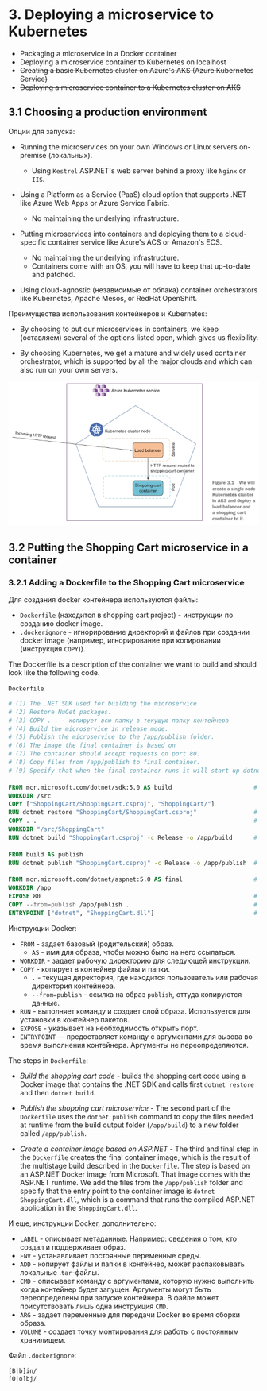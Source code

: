 # 3. Deploying a microservice to Kubernetes

- Packaging a microservice in a Docker container
- Deploying a microservice container to Kubernetes on localhost
- ~~Creating a basic Kubernetes cluster on Azure's AKS (Azure Kubernetes Service)~~
- ~~Deploying a microservice container to a Kubernetes cluster on AKS~~

## 3.1 Choosing a production environment

Опции для запуска:

- Running the microservices on your own Windows or Linux servers on-premise (локальных).
  - Using `Kestrel` ASP.NET's web server behind a proxy like `Nginx` or `IIS`.

- Using a Platform as a Service (PaaS) cloud option that supports .NET like
Azure Web Apps or Azure Service Fabric.
  - No maintaining the underlying infrastructure.

- Putting microservices into containers and deploying them to a cloud-specific container
service like Azure's ACS or Amazon's ECS.
  - No maintaining the underlying infrastructure.
  - Containers come with an OS, you will have to keep that up-to-date and patched.

- Using cloud-agnostic (независимые от облака) container orchestrators like Kubernetes,
Apache Mesos, or RedHat OpenShift.

Преимущества использования контейнеров и Kubernetes:

- By choosing to put our microservices in containers, we keep (оставляем) several of the
options listed open, which gives us flexibility.

- By choosing Kubernetes, we get a mature and widely used container orchestrator,
which is supported by all the major clouds and which can also run on your own
servers.

![A single node Kubernetes cluster in AKS](images/04_aks_cluster.jpg)

## 3.2 Putting the Shopping Cart microservice in a container

### 3.2.1 Adding a Dockerfile to the Shopping Cart microservice

Для создания docker контейнера используются файлы:

- `Dockerfile` (находится в shopping cart project) - инструкции по созданию docker image.
- `.dockerignore` - игнорирование директорий и файлов при создании docker image
(например, игнорирование при копировании (инструкция `COPY`)).

The Dockerfile is a description of the container we want to build and should look like the
following code.

`Dockerfile`

```dockerfile
# (1) The .NET SDK used for building the microservice
# (2) Restore NuGet packages.
# (3) COPY . . - копирует всю папку в текущую папку контейнера
# (4) Build the microservice in release mode.
# (5) Publish the microservice to the /app/publish folder.
# (6) The image the final container is based on
# (7) The container should accept requests on port 80.
# (8) Copy files from /app/publish to final container.
# (9) Specify that when the final container runs it will start up dotnet ShoppingCart.dll.

FROM mcr.microsoft.com/dotnet/sdk:5.0 AS build                       # (1)
WORKDIR /src
COPY ["ShoppingCart/ShoppingCart.csproj", "ShoppingCart/"]
RUN dotnet restore "ShoppingCart/ShoppingCart.csproj"                # (2)
COPY . .                                                             # (3)
WORKDIR "/src/ShoppingCart"
RUN dotnet build "ShoppingCart.csproj" -c Release -o /app/build      # (4)

FROM build AS publish
RUN dotnet publish "ShoppingCart.csproj" -c Release -o /app/publish  # (5)

FROM mcr.microsoft.com/dotnet/aspnet:5.0 AS final                    # (6)
WORKDIR /app
EXPOSE 80                                                            # (7)
COPY --from=publish /app/publish .                                   # (8)
ENTRYPOINT ["dotnet", "ShoppingCart.dll"]                            # (9)
```

Инструкции Docker:

- `FROM` - задает базовый (родительский) образ.
  - `AS` - имя для образа, чтобы можно было на него ссылаться.
- `WORKDIR` - задает рабочую директорию для следующей инструкции.
- `COPY` - копирует в контейнер файлы и папки.
  - `.` - текущая директория, где находится пользователь или рабочая директория контейнера.
  - `--from=publish` - ссылка на образ `publish`, оттуда копируются данные.
- `RUN` - выполняет команду и создает слой образа. Используется для установки в контейнер пакетов.
- `EXPOSE` - указывает на необходимость открыть порт.
- `ENTRYPOINT` — предоставляет команду с аргументами для вызова во время выполнения контейнера. Аргументы не переопределяются.

The steps in `Dockerfile`:

- *Build the shopping cart code* - builds the shopping cart code using a Docker image
that contains the .NET SDK and calls first `dotnet restore` and then `dotnet build`.

- *Publish the shopping cart microservice* - The second part of the `Dockerfile` uses the
`dotnet publish` command to copy the files needed at runtime from the build
output folder (`/app/build`) to a new folder called `/app/publish`.

- *Create a container image based on ASP.NET* - The third and final step in the
`Dockerfile` creates the final container image, which is the result of the multistage build
described in the `Dockerfile`. The step is based on an ASP.NET Docker image from Microsoft.
That image comes with the ASP.NET runtime.
We add the files from the `/app/publish` folder and specify that the entry point
to the container image is `dotnet ShoppingCart.dll`, which is a command that
runs the compiled ASP.NET application in the `ShoppingCart.dll`.

И еще, инструкции Docker, дополнительно:

- `LABEL` - описывает метаданные. Например: сведения о том, кто создал и поддерживает образ.
- `ENV` - устанавливает постоянные переменные среды.
- `ADD` - копирует файлы и папки в контейнер, может распаковывать локальные .`tar`-файлы.
- `CMD` - описывает команду с аргументами, которую нужно выполнить когда контейнер будет запущен.
Аргументы могут быть переопределены при запуске контейнера.
В файле может присутствовать лишь одна инструкция `CMD`.
- `ARG` - задает переменные для передачи Docker во время сборки образа.
- `VOLUME` - создает точку монтирования для работы с постоянным хранилищем.

Файл `.dockerignore`:

```text
[B|b]in/
[O|o]bj/
```
